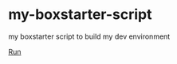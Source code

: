 # my-boxstarter-script
my boxstarter script to build my dev environment

[Run](http://boxstarter.org/package/nr/url?https://raw.githubusercontent.com/luisrudge/my-boxstarter-script/master/boxstarter.txt)
